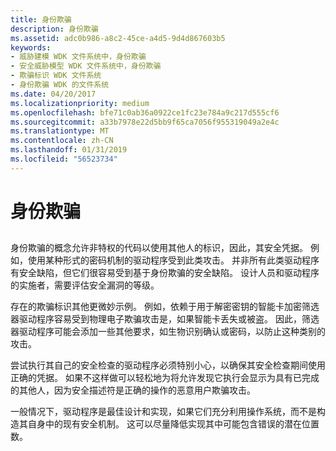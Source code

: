 ```yaml
---
title: 身份欺骗
description: 身份欺骗
ms.assetid: adc0b986-a8c2-45ce-a4d5-9d4d867603b5
keywords:
- 威胁建模 WDK 文件系统中，身份欺骗
- 安全威胁模型 WDK 文件系统中，身份欺骗
- 欺骗标识 WDK 文件系统
- 身份欺骗 WDK 的文件系统
ms.date: 04/20/2017
ms.localizationpriority: medium
ms.openlocfilehash: bfe71c0ab36a0922ce1fc23e784a9c217d555cf6
ms.sourcegitcommit: a33b7978e22d5bb9f65ca7056f955319049a2e4c
ms.translationtype: MT
ms.contentlocale: zh-CN
ms.lasthandoff: 01/31/2019
ms.locfileid: "56523734"
---
```

# <a name="spoofing-identity"></a>身份欺骗


## <span id="ddk_spoofing_identity_if"></span><span id="DDK_SPOOFING_IDENTITY_IF"></span>


身份欺骗的概念允许非特权的代码以使用其他人的标识，因此，其安全凭据。 例如，使用某种形式的密码机制的驱动程序受到此类攻击。 并非所有此类驱动程序有安全缺陷，但它们很容易受到基于身份欺骗的安全缺陷。 设计人员和驱动程序的实施者，需要评估安全漏洞的等级。

存在的欺骗标识其他更微妙示例。 例如，依赖于用于解密密钥的智能卡加密筛选器驱动程序容易受到物理电子欺骗攻击是，如果智能卡丢失或被盗。 因此，筛选器驱动程序可能会添加一些其他要求，如生物识别确认或密码，以防止这种类别的攻击。

尝试执行其自己的安全检查的驱动程序必须特别小心，以确保其安全检查期间使用正确的凭据。 如果不这样做可以轻松地为将允许发现它执行会显示为具有已完成的其他人，因为安全描述符是正确的操作的恶意用户欺骗攻击。

一般情况下，驱动程序是最佳设计和实现，如果它们充分利用操作系统，而不是构造其自身中的现有安全机制。 这可以尽量降低实现其中可能包含错误的潜在位置数。

 

 




